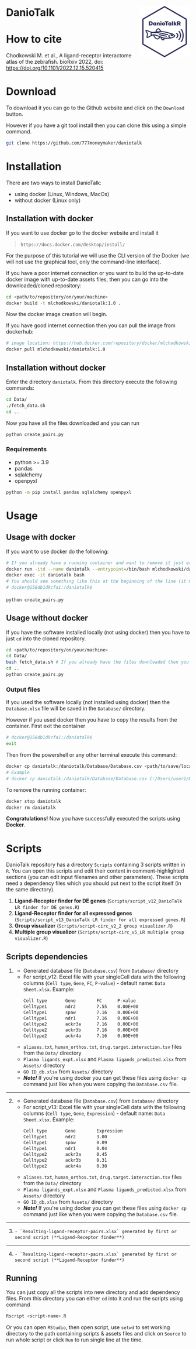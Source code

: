 # DanioTalk <img src="./misc/DaniotalkR logo.jpg" width="139" align="right"/>

# How to cite 
Chodkowski M. et al., A ligand-receptor interactome atlas of the zebrafish. bioRxiv 2022, doi: https://doi.org/10.1101/2022.12.15.520415

# Download
To download it you can go to the Github website and click on the `Download` button.

However if you have a git tool install then you can clone this using a simple command.
```bash
git clone https://github.com/777moneymaker/daniotalk
```

# Installation
There are two ways to install DanioTalk:
- using docker (Linux, Windows, MacOs)
- without docker (Linux only)

## Installation with docker
If you want to use docker go to the docker website and install it 
>`https://docs.docker.com/desktop/install/`

For the purpose of this tutorial we will use the CLI version of the Docker (we will not use the graphical tool, only the command-line interface).

If you have a poor internet connection or you want to build the up-to-date docker image with up-to-date assets files, then you can go into the downloaded/cloned repository:
```bash
cd <path/to/repository/on/your/machine>
docker build -t mlchodkowski/daniotalk:1.0 .
```
Now the docker image creation will begin. 

If you have good internet connection then you can pull the image from dockerhub:
```bash
# image location: https://hub.docker.com/repository/docker/mlchodkowski/daniotalk
docker pull mlchodkowski/daniotalk:1.0
```

## Installation without docker
Enter the directory `daniotalk`. From this directory execute the following commands:
```bash
cd Data/
./fetch_data.sh
cd ..
```
Now you have all the files downloaded and you can run
```bash
python create_pairs.py
```

### Requirements
- python >= 3.9
- pandas
- sqlalchemy
- openpyxl

```bash
python -m pip install pandas sqlalchemy openpyxl
```

# Usage
## Usage with docker
If you want to use docker do the following:
```bash
# If you already have a running container and want to remove it just exec `docker rm -f daniotalk`
docker run -itd --name daniotalk --entrypoint=/bin/bash mlchodkowski/daniotalk:1.0
docker exec -it daniotalk bash
# You should see something like this at the beginning of the line (it means that container was created successfully)
# docker@158db1d9cfa1:/daniotalk$

python create_pairs.py
```
## Usage without docker
If you have the software installed locally (not using docker) then you have to just `cd` into the cloned repository.
```bash
cd <path/to/repository/on/your/machine>
cd Data/
bash fetch_data.sh # If you already have the files downloaded then you can skip this step
cd ..
python create_pairs.py
```

### Output files
If you used the software locally (not installed using docker) then the `Database.xlsx` file will be saved in the `Database/` directory.

However if you used docker then you have to copy the results from the container.
First exit the container
```bash
# docker@158db1d9cfa1:/daniotalk$
exit
```
Then from the powershell or any other terminal execute this command:
```bash
docker cp daniotalk:/daniotalk/Database/Database.csv <path/to/save/location>
# Example
# docker cp daniotalk:/daniotalk/Database/Database.csv C:/Users/user1/Desktop/
```

To remove the running container:
```bash
docker stop daniotalk
docker rm daniotalk
```

**Congratulations!** Now you have successfully executed the scripts using **Docker**.

# Scripts
DanioTalk repository has a directory `Scripts` containing 3 scripts written in `R`. You can open this scripts and edit their content in comment-highlighted sections (you can edit input filenames and other parameters). These scripts need a dependency files which you should put next to the script itself (in the same directory).

1. **Ligand-Receptor finder for DE genes** (`Scripts/script_v12_DanioTalk LR finder for DE genes.R`)
2. **Ligand-Receptor finder for all expressed genes** (`Scripts/script_v13_DanioTalk LR finder for all expressed genes.R`)
2. **Group visualizer** (`Scripts/script-circ_v2_2 group visualizer.R`)
3. **Multiple group visualizer** (`Scripts/script-circ_v5_LR multiple group visualizer.R`)


## Scripts dependencies
1.  
    - Generated database file (`Database.csv`) from `Database/` directory
    - For script_v12: Excel file with your singleCell data with the following columns (`Cell type`, `Gene`, `FC`, `P-value`) - default name: `Data Sheet.xlsx`. Example:
        ```
        Cell type	    Gene		FC	    P-value
        Celltype1	    ndr2		7.55	0.00E+00
        Celltype1	    spaw		7.16	0.00E+00
        Celltype1	    ndr1		7.16	0.00E+00
        Celltype2	    ackr3a		7.16	0.00E+00
        Celltype2	    ackr3b		7.16	0.00E+00
        Celltype2	    ackr4a		7.16	0.00E+00
        ```
    - `aliases.txt`, `human_orthos.txt`, `drug.target.interaction.tsv` files from the `Data/` directory
    - `Plasma ligands_expt.xlsx` and `Plasma ligands_predicted.xlsx` from `Assets/` directory
    - `GO ID_db.xlsx` from `Assets/` directory
    - ***Note!*** If you're using docker you can get these files using `docker cp` command just like when you were copying the `Database.csv` file.
---
2. - Generated database file (`Database.csv`) from `Database/` directory
    - For script_v13: Excel file with your singleCell data with the following columns (`Cell type`, `Gene`, `Expression`) - default name: `Data Sheet.xlsx`. Example:
        ```
        Cell type	    Gene		Expression	    
        Celltype1	    ndr2		3.00	
        Celltype1	    spaw		0.09	
        Celltype1	    ndr1		0.04	
        Celltype2	    ackr3a		0.45	
        Celltype2	    ackr3b		0.31	
        Celltype2	    ackr4a		0.30	
        ```
    - `aliases.txt`, `human_orthos.txt`, `drug.target.interaction.tsv` files from the `Data/` directory
    - `Plasma ligands_expt.xlsx` and `Plasma ligands_predicted.xlsx` from `Assets/` directory
    - `GO ID_db.xlsx` from `Assets/` directory
    - ***Note!*** If you're using docker you can get these files using `docker cp` command just like when you were copying the `Database.csv` file.
---
3.     - `Resulting-ligand-receptor-pairs.xlsx` generated by first or second script (**Ligand-Receptor finder**)
---
4.     - `Resulting-ligand-receptor-pairs.xlsx` generated by first or second script (**Ligand-Receptor finder**)


## Running
You can just copy all the scripts into new directory and add dependency files. From this directory you can either `cd` into it and run the scripts using command
```bash
Rscript <script-name>.R
```
Or you can open `RStudio`, then open script, use `setwd` to set working directory to the path containing scripts & assets files and click on `Source` to run whole script or click `Run` to run single line at the time.
